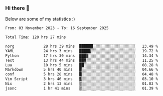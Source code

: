 ### Hi there 👋
Below are some of my statistics :)

<!--START_SECTION:waka-->

```txt
From: 03 November 2023 - To: 16 September 2025

Total Time: 120 hrs 27 mins

norg             28 hrs 39 mins  ██████░░░░░░░░░░░░░░░░░░░   23.49 %
YAML             24 hrs 3 mins   █████░░░░░░░░░░░░░░░░░░░░   19.72 %
Python           17 hrs 30 mins  ███▓░░░░░░░░░░░░░░░░░░░░░   14.34 %
Text             13 hrs 44 mins  ██▓░░░░░░░░░░░░░░░░░░░░░░   11.25 %
Lua              10 hrs 5 mins   ██░░░░░░░░░░░░░░░░░░░░░░░   08.28 %
Markdown         5 hrs 40 mins   █░░░░░░░░░░░░░░░░░░░░░░░░   04.66 %
conf             5 hrs 28 mins   █░░░░░░░░░░░░░░░░░░░░░░░░   04.48 %
Vim Script       3 hrs 46 mins   ▓░░░░░░░░░░░░░░░░░░░░░░░░   03.10 %
Nix              2 hrs 13 mins   ▒░░░░░░░░░░░░░░░░░░░░░░░░   01.83 %
jsonc            1 hr 41 mins    ▒░░░░░░░░░░░░░░░░░░░░░░░░   01.39 %
```

<!--END_SECTION:waka-->

<!--
**KlapenHz/KlapenHz** is a ✨ _special_ ✨ repository because its `README.md` (this file) appears on your GitHub profile.

Here are some ideas to get you started:

- 🔭 I’m currently working on ...
- 🌱 I’m currently learning ...
- 👯 I’m looking to collaborate on ...
- 🤔 I’m looking for help with ...
- 💬 Ask me about ...
- 📫 How to reach me: ...
- 😄 Pronouns: ...
- ⚡ Fun fact: ...
-->
